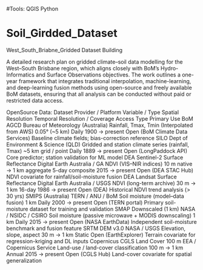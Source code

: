 #Tools:
QGIS
Python 
# Soil_Girdded_Dataset
West_South_Briabne_Gridded Dataset Building 

A detailed research plan on gridded climate–soil data modelling for the West–South Brisbane region, which aligns closely with BoM’s Hydro-Informatics and Surface Observations objectives. 
The work outlines a one-year framework that integrates traditional interpolation, machine-learning, 
and deep-learning fusion methods using open-source and freely available BoM datasets, ensuring that all analysis can be conducted without paid or restricted data access.

OpenSource Data: 
Dataset	Provider / Platform	Variable / Type	Spatial Resolution	Temporal Resolution / Coverage	Access Type	Primary Use
BoM AGCD	Bureau of Meteorology (Australia)	Rainfall, Tmax, Tmin (Interpolated from AWS)	0.05° (~5 km)	Daily 1900 → present	Open (BoM Climate Data Services)	Baseline climate fields; bias-correction reference
SILO	Dept of Environment & Science (QLD)	Gridded and station climate series (rainfall, Tmax)	~5 km grid / point	Daily 1889 → present	Open (LongPaddock API)	Core predictor; station validation for ML model
DEA Sentinel-2 Surface Reflectance	Digital Earth Australia / GA	NDVI (VIS–NIR indices)	10 m native → 1 km aggregate	5-day composite 2015 → present	Open (DEA STAC Hub)	NDVI covariate for rainfall/soil-moisture fusion
DEA Landsat Surface Reflectance	Digital Earth Australia / USGS	NDVI (long-term archive)	30 m → 1 km	16-day 1986 → present	Open (DEA)	Historical NDVI trend analysis (> 30 yrs)
SMIPS (Australia)	TERN / ANU / BoM	Soil moisture (model–data fusion)	1 km	Daily 2000 → present	Open (TERN portal)	Primary soil-moisture dataset for training and validation
SMAP Downscaled (1 km)	NASA / NSIDC / CSIRO	Soil moisture (passive microwave + MODIS downscaling)	1 km	Daily 2015 → present	Open (NASA EarthData)	Independent soil-moisture benchmark and fusion feature
SRTM DEM v3.0	NASA / USGS	Elevation, slope, aspect	30 m → 1 km	Static	Open (EarthExplorer)	Terrain covariate for regression-kriging and DL inputs
Copernicus CGLS Land Cover 100 m	EEA / Copernicus Service	Land-use / land-cover classification	100 m → 1 km	Annual 2015 → present	Open (CGLS Hub)	Land-cover covariate for spatial generalization
